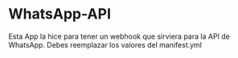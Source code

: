 # WhatsApp-API

Esta App la hice para tener un webhook que sirviera para la API de WhatsApp.
Debes reemplazar los valores del manifest.yml
